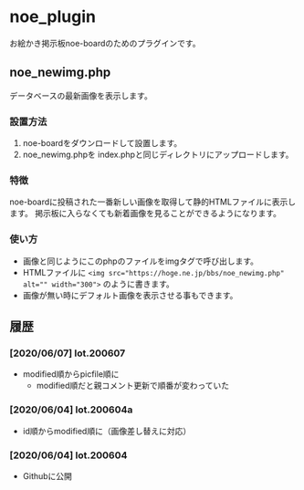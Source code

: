 # noe_plugin

お絵かき掲示板noe-boardのためのプラグインです。

## noe_newimg.php

データベースの最新画像を表示します。

### 設置方法

1. noe-boardをダウンロードして設置します。
2. noe_newimg.phpを index.phpと同じディレクトリにアップロードします。

### 特徴

noe-boardに投稿された一番新しい画像を取得して静的HTMLファイルに表示します。 掲示板に入らなくても新着画像を見ることができるようになります。

### 使い方

- 画像と同じようにこのphpのファイルをimgタグで呼び出します。
- HTMLファイルに `<img src="https://hoge.ne.jp/bbs/noe_newimg.php" alt="" width="300">` のように書きます。
- 画像が無い時にデフォルト画像を表示させる事もできます。

## 履歴

### [2020/06/07] lot.200607

- modified順からpicfile順に
  - modified順だと親コメント更新で順番が変わっていた

### [2020/06/04] lot.200604a

- id順からmodified順に（画像差し替えに対応）

### [2020/06/04] lot.200604

- Githubに公開